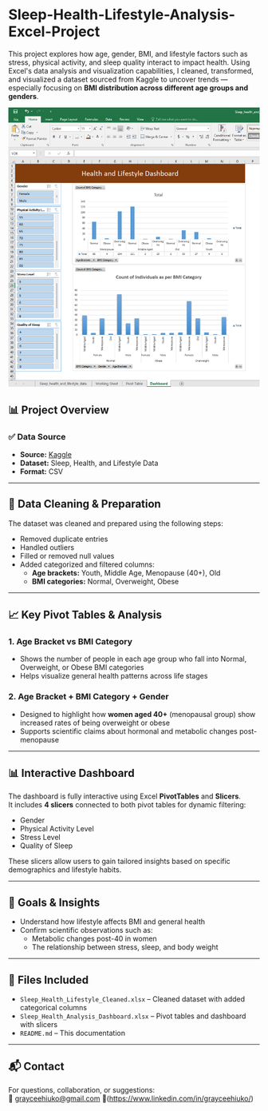 # Sleep-Health-Lifestyle-Analysis-Excel-Project

This project explores how age, gender, BMI, and lifestyle factors such as stress, physical activity, and sleep quality interact to impact health. Using Excel's data analysis and visualization capabilities, I cleaned, transformed, and visualized a dataset sourced from Kaggle to uncover trends — especially focusing on **BMI distribution across different age groups and genders**.

![Dashboard Preview](HealthLifestyleAnalysis.png)

## 📊 Project Overview

### ✅ Data Source

- **Source:** [Kaggle](https://www.kaggle.com/)
- **Dataset:** Sleep, Health, and Lifestyle Data
- **Format:** CSV

---

## 🧹 Data Cleaning & Preparation

The dataset was cleaned and prepared using the following steps:

- Removed duplicate entries  
- Handled outliers  
- Filled or removed null values  
- Added categorized and filtered columns:
  - **Age brackets:** Youth, Middle Age, Menopause (40+), Old  
  - **BMI categories:** Normal, Overweight, Obese  

---

## 📈 Key Pivot Tables & Analysis

### 1. Age Bracket vs BMI Category

- Shows the number of people in each age group who fall into Normal, Overweight, or Obese BMI categories  
- Helps visualize general health patterns across life stages  

### 2. Age Bracket + BMI Category + Gender

- Designed to highlight how **women aged 40+** (menopausal group) show increased rates of being overweight or obese  
- Supports scientific claims about hormonal and metabolic changes post-menopause  

---

## 📊 Interactive Dashboard

The dashboard is fully interactive using Excel **PivotTables** and **Slicers**.  
It includes **4 slicers** connected to both pivot tables for dynamic filtering:

- Gender  
- Physical Activity Level  
- Stress Level  
- Quality of Sleep  

These slicers allow users to gain tailored insights based on specific demographics and lifestyle habits.

---

## 🎯 Goals & Insights

- Understand how lifestyle affects BMI and general health  
- Confirm scientific observations such as:  
  - Metabolic changes post-40 in women  
  - The relationship between stress, sleep, and body weight  

---

## 📁 Files Included

- `Sleep_Health_Lifestyle_Cleaned.xlsx` – Cleaned dataset with added categorical columns  
- `Sleep_Health_Analysis_Dashboard.xlsx` – Pivot tables and dashboard with slicers  
- `README.md` – This documentation 

---

## 📬 Contact

For questions, collaboration, or suggestions:  
📧 grayceehiuko@gmail.com 
🔗(https://www.linkedin.com/in/grayceehiuko/)
